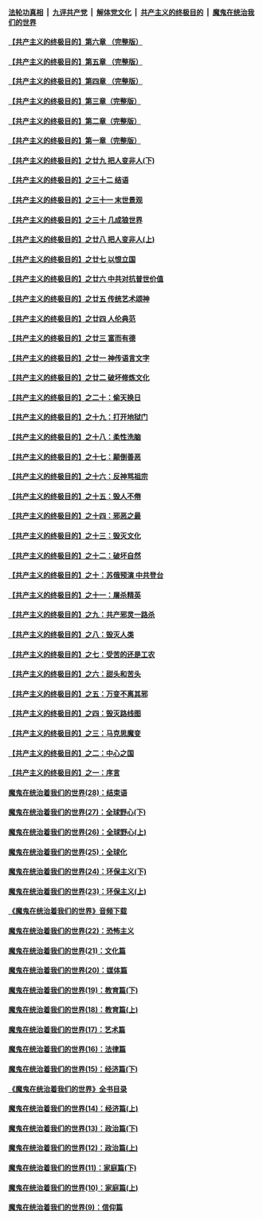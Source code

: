 ####  [法轮功真相](../../../../basic/blob/master/README.md?t=01072052) &nbsp;|&nbsp; [九评共产党](../../../../9ping.md/blob/master/README.md?t=01072052) &nbsp;|&nbsp; [解体党文化](../../../../jtdwh.md/blob/master/README.md?t=01072052)  &nbsp;|&nbsp; [共产主义的终极目的](../../../../gczydzjmd.md/blob/master/README.md?t=01072052) &nbsp;|&nbsp; [魔鬼在统治我们的世界](../../../../mgztzwmdsj.md/blob/master/README.md?t=01072052) 

#### [【共产主义的终极目的】第六章 （完整版）](../pages/nsc422/n11428913.md?t=01072052) 

#### [【共产主义的终极目的】第五章 （完整版）](../pages/nsc422/n11428912.md?t=01072052) 

#### [【共产主义的终极目的】第四章 （完整版）](../pages/nsc422/n11428907.md?t=01072052) 

#### [【共产主义的终极目的】第三章（完整版）](../pages/nsc422/n11428848.md?t=01072052) 

#### [【共产主义的终极目的】第二章（完整版）](../pages/nsc422/n11428831.md?t=01072052) 

#### [【共产主义的终极目的】第一章（完整版）](../pages/nsc422/n11417651.md?t=01072052) 

#### [【共产主义的终极目的】之廿九 把人变非人(下)](../pages/nsc422/n11344140.md?t=01072052) 

#### [【共产主义的终极目的】之三十二 结语](../pages/nsc422/n11360535.md?t=01072052) 

#### [【共产主义的终极目的】之三十一 末世景观](../pages/nsc422/n11351129.md?t=01072052) 

#### [【共产主义的终极目的】之三十 几成狼世界](../pages/nsc422/n11348280.md?t=01072052) 

#### [【共产主义的终极目的】之廿八 把人变非人(上)](../pages/nsc422/n11340492.md?t=01072052) 

#### [【共产主义的终极目的】之廿七 以恨立国](../pages/nsc422/n11336944.md?t=01072052) 

#### [【共产主义的终极目的】之廿六 中共对抗普世价值](../pages/nsc422/n11324785.md?t=01072052) 

#### [【共产主义的终极目的】之廿五 传统艺术颂神](../pages/nsc422/n11296396.md?t=01072052) 

#### [【共产主义的终极目的】之廿四 人伦典范](../pages/nsc422/n11296397.md?t=01072052) 

#### [【共产主义的终极目的】之廿三 富而有德](../pages/nsc422/n11283598.md?t=01072052) 

#### [【共产主义的终极目的】之廿一 神传语言文字](../pages/nsc422/n11263265.md?t=01072052) 

#### [【共产主义的终极目的】之廿二 破坏修炼文化](../pages/nsc422/n11245728.md?t=01072052) 

#### [【共产主义的终极目的】之二十：偷天换日](../pages/nsc422/n11238846.md?t=01072052) 

#### [【共产主义的终极目的】之十九：打开地狱门](../pages/nsc422/n11206376.md?t=01072052) 

#### [【共产主义的终极目的】之十八：柔性洗脑](../pages/nsc422/n11199994.md?t=01072052) 

#### [【共产主义的终极目的】之十七：颠倒善恶](../pages/nsc422/n11179782.md?t=01072052) 

#### [【共产主义的终极目的】之十六：反神骂祖宗](../pages/nsc422/n11166798.md?t=01072052) 

#### [【共产主义的终极目的】之十五：毁人不倦](../pages/nsc422/n11166792.md?t=01072052) 

#### [【共产主义的终极目的】之十四：邪恶之最](../pages/nsc422/n11150249.md?t=01072052) 

#### [【共产主义的终极目的】之十三：毁灭文化](../pages/nsc422/n11135227.md?t=01072052) 

#### [【共产主义的终极目的】之十二：破坏自然](../pages/nsc422/n11135214.md?t=01072052) 

#### [【共产主义的终极目的】之十：苏俄预演 中共登台](../pages/nsc422/n11118424.md?t=01072052) 

#### [【共产主义的终极目的】之十一：屠杀精英](../pages/nsc422/n11118442.md?t=01072052) 

#### [【共产主义的终极目的】之九：共产邪灵一路杀](../pages/nsc422/n11114139.md?t=01072052) 

#### [【共产主义的终极目的】之八：毁灭人类](../pages/nsc422/n11108503.md?t=01072052) 

#### [【共产主义的终极目的】之七：受苦的还是工农](../pages/nsc422/n11101809.md?t=01072052) 

#### [【共产主义的终极目的】之六：甜头和苦头](../pages/nsc422/n11096971.md?t=01072052) 

#### [【共产主义的终极目的】之五：万变不离其邪](../pages/nsc422/n11091285.md?t=01072052) 

#### [【共产主义的终极目的】之四：毁灭路线图](../pages/nsc422/n11086284.md?t=01072052) 

#### [【共产主义的终极目的】之三：马克思魔变](../pages/nsc422/n11061941.md?t=01072052) 

#### [【共产主义的终极目的】之二：中心之国](../pages/nsc422/n11047728.md?t=01072052) 

#### [【共产主义的终极目的】之一：序言](../pages/nsc422/n11086077.md?t=01072052) 

#### [魔鬼在统治着我们的世界(28)：结束语](../pages/nsc422/n10936246.md?t=01072052) 

#### [魔鬼在统治着我们的世界(27)：全球野心(下)](../pages/nsc422/n10928319.md?t=01072052) 

#### [魔鬼在统治着我们的世界(26)：全球野心(上)](../pages/nsc422/n10900318.md?t=01072052) 

#### [魔鬼在统治着我们的世界(25)：全球化](../pages/nsc422/n10788205.md?t=01072052) 

#### [魔鬼在统治着我们的世界(24)：环保主义(下)](../pages/nsc422/n10695307.md?t=01072052) 

#### [魔鬼在统治着我们的世界(23)：环保主义(上)](../pages/nsc422/n10688613.md?t=01072052) 

#### [《魔鬼在统治着我们的世界》音频下载](../pages/nsc422/n10635553.md?t=01072052) 

#### [魔鬼在统治着我们的世界(22)：恐怖主义](../pages/nsc422/n10614727.md?t=01072052) 

#### [魔鬼在统治着我们的世界(21)：文化篇](../pages/nsc422/n10597706.md?t=01072052) 

#### [魔鬼在统治着我们的世界(20)：媒体篇](../pages/nsc422/n10586579.md?t=01072052) 

#### [魔鬼在统治着我们的世界(19)：教育篇(下)](../pages/nsc422/n10564808.md?t=01072052) 

#### [魔鬼在统治着我们的世界(18)：教育篇(上)](../pages/nsc422/n10526970.md?t=01072052) 

#### [魔鬼在统治着我们的世界(17)：艺术篇](../pages/nsc422/n10499093.md?t=01072052) 

#### [魔鬼在统治着我们的世界(16)：法律篇](../pages/nsc422/n10485969.md?t=01072052) 

#### [魔鬼在统治着我们的世界(15)：经济篇(下)](../pages/nsc422/n10469975.md?t=01072052) 

#### [《魔鬼在统治着我们的世界》全书目录](../pages/nsc422/n10464261.md?t=01072052) 

#### [魔鬼在统治着我们的世界(14)：经济篇(上)](../pages/nsc422/n10457370.md?t=01072052) 

#### [魔鬼在统治着我们的世界(13)：政治篇(下)](../pages/nsc422/n10448270.md?t=01072052) 

#### [魔鬼在统治着我们的世界(12)：政治篇(上)](../pages/nsc422/n10444576.md?t=01072052) 

#### [魔鬼在统治着我们的世界(11)：家庭篇(下)](../pages/nsc422/n10440961.md?t=01072052) 

#### [魔鬼在统治着我们的世界(10)：家庭篇(上)](../pages/nsc422/n10435448.md?t=01072052) 

#### [魔鬼在统治着我们的世界(9)：信仰篇](../pages/nsc422/n10432159.md?t=01072052) 

